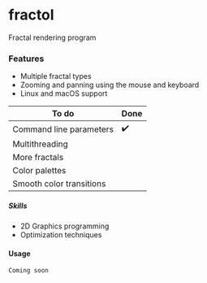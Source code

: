 # fractol

Fractal rendering program

### Features

* Multiple fractal types
* Zooming and panning using the mouse and keyboard
* Linux and macOS support

To do | Done
--- | ---
Command line parameters | ✔️
Multithreading | 
More fractals | 
Color palettes | 
Smooth color transitions | 

##### Skills

* 2D Graphics programming
* Optimization techniques

#### Usage
```
Coming soon
```
